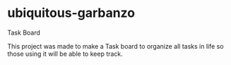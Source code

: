 # ubiquitous-garbanzo

Task Board

This project was made to make a Task board to organize all tasks in life so those using it will be able to keep track.